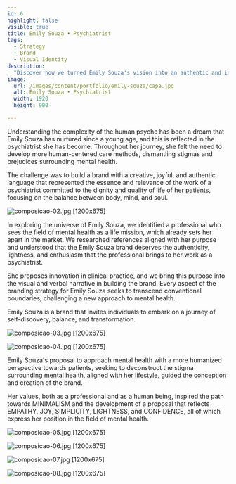 ```yaml
---
id: 6
highlight: false
visible: true
title: Emily Souza • Psychiatrist
tags:
  - Strategy
  - Brand
  - Visual Identity
description:
  "Discover how we turned Emily Souza's vision into an authentic and innovative mental health brand."
image:
  url: /images/content/portfolio/emily-souza/capa.jpg
  alt: Emily Souza • Psychiatrist
  width: 1920
  height: 900

---
```


<Titulo/>

<Tags />

<IconeCompartilhar />

<ImagemPrincipal />

Understanding the complexity of the human psyche has been a dream that Emily Souza has nurtured since a young age, and this is reflected in the psychiatrist she has become. Throughout her journey, she felt the need to develop more human-centered care methods, dismantling stigmas and prejudices surrounding mental health.

The challenge was to build a brand with a creative, joyful, and authentic language that represented the essence and relevance of the work of a psychiatrist committed to the dignity and quality of life of her patients, focusing on the balance between body, mind, and soul.

![composicao-02.jpg [1200x675] ](/images/content/portfolio/emily-souza/composicao-02.jpg)

In exploring the universe of Emily Souza, we identified a professional who sees the field of mental health as a life mission, which already sets her apart in the market. We researched references aligned with her purpose and understood that the Emily Souza brand deserves the authenticity, lightness, and enthusiasm that the professional brings to her work as a psychiatrist.

She proposes innovation in clinical practice, and we bring this purpose into the visual and verbal narrative in building the brand. Every aspect of the branding strategy for Emily Souza seeks to transcend conventional boundaries, challenging a new approach to mental health.

Emily Souza is a brand that invites individuals to embark on a journey of self-discovery, balance, and transformation.

![composicao-03.jpg [1200x675] ](/images/content/portfolio/emily-souza/composicao-03.jpg)

![composicao-04.jpg [1200x675] ](/images/content/portfolio/emily-souza/composicao-04.jpg)

Emily Souza's proposal to approach mental health with a more humanized perspective towards patients, seeking to deconstruct the stigma surrounding mental health, aligned with her lifestyle, guided the conception and creation of the brand.

Her values, both as a professional and as a human being, inspired the path towards MINIMALISM and the development of a proposal that reflects EMPATHY, JOY, SIMPLICITY, LIGHTNESS, and CONFIDENCE, all of which express her position in the field of mental health.

![composicao-05.jpg [1200x675] ](/images/content/portfolio/emily-souza/composicao-05.jpg)

![composicao-06.jpg [1200x675] ](/images/content/portfolio/emily-souza/composicao-06.jpg)

![composicao-07.jpg [1200x675] ](/images/content/portfolio/emily-souza/composicao-07.jpg)

![composicao-08.jpg [1200x675] ](/images/content/portfolio/emily-souza/composicao-08.jpg)

<BotaoCompartilhar />

<Espaco altura="40px" />

